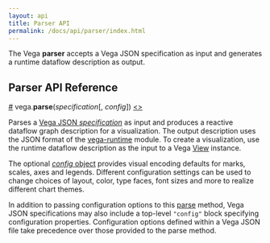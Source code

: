 ```yaml
---
layout: api
title: Parser API
permalink: /docs/api/parser/index.html
---
```


The Vega **parser** accepts a Vega JSON specification as input and generates a runtime dataflow description as output.

## Parser API Reference

<a name="parse" href="#parse">#</a>
vega.<b>parse</b>(<i>specification</i>[, <i>config</i>])
[<>](https://github.com/vega/vega/blob/master/packages/vega-parser/src/parse.js "Source")

Parses a [Vega JSON _specification_](../../specification) as input and produces a reactive dataflow graph description for a visualization. The output description uses the JSON format of the [vega-runtime](https://github.com/vega/vega-runtime) module. To create a visualization, use the runtime dataflow description as the input to a Vega [View](../view) instance.

The optional [_config_ object](../../config) provides visual encoding defaults for marks, scales, axes and legends. Different configuration settings can be used to change choices of layout, color, type faces, font sizes and more to realize different chart themes.

In addition to passing configuration options to this [parse](#parse) method, Vega JSON specifications may also include a top-level `"config"` block specifying configuration properties. Configuration options defined within a Vega JSON file take precedence over those provided to the parse method.
